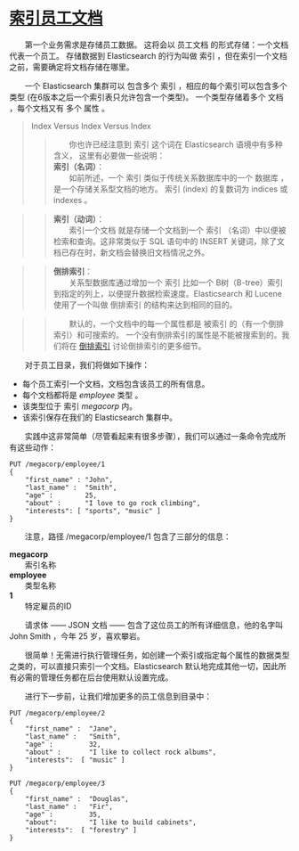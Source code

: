 # [索引员工文档](06_indexing_employee_documents.md)
&emsp;&emsp;第一个业务需求是存储员工数据。 这将会以 员工文档 的形式存储：一个文档代表一个员工。
存储数据到 Elasticsearch 的行为叫做 索引 ，但在索引一个文档之前，需要确定将文档存储在哪里。

&emsp;&emsp;一个 Elasticsearch 集群可以 包含多个 索引 ，相应的每个索引可以包含多个 类型 (在6版本之后一个索引表只允许包含一个类型)。 
一个类型存储着多个 文档 ，每个文档又有 多个 属性 。
> Index Versus Index Versus Index
>> &emsp;&emsp;你也许已经注意到 索引 这个词在 Elasticsearch 语境中有多种含义， 这里有必要做一些说明：       
>> **索引（名词）**：    
   &emsp;&emsp;如前所述，一个 索引 类似于传统关系数据库中的一个 数据库 ，是一个存储关系型文档的地方。 索引 (index) 的复数词为 indices 或 indexes 。

>> **索引（动词）**：    
   &emsp;&emsp;索引一个文档 就是存储一个文档到一个 索引 （名词）中以便被检索和查询。这非常类似于 SQL 语句中的 INSERT 关键词，除了文档已存在时，新文档会替换旧文档情况之外。

>> **倒排索引**：   
   &emsp;&emsp;关系型数据库通过增加一个 索引 比如一个 B树（B-tree）索引 到指定的列上，以便提升数据检索速度。Elasticsearch 和 Lucene 使用了一个叫做 倒排索引 的结构来达到相同的目的。
   
>> &emsp;&emsp;默认的，一个文档中的每一个属性都是 被索引 的（有一个倒排索引）和可搜索的。
一个没有倒排索引的属性是不能被搜索到的。我们将在 [倒排索引](https://www.elastic.co/guide/cn/elasticsearch/guide/current/inverted-index.html)
讨论倒排索引的更多细节。

&emsp;&emsp;对于员工目录，我们将做如下操作：

 - 每个员工索引一个文档，文档包含该员工的所有信息。    
 - 每个文档都将是 *employee* 类型 。    
 - 该类型位于 索引 *megacorp* 内。   
 - 该索引保存在我们的 Elasticsearch 集群中。    

&emsp;&emsp;实践中这非常简单（尽管看起来有很多步骤），我们可以通过一条命令完成所有这些动作：    
```$xslt
PUT /megacorp/employee/1
{
    "first_name" : "John",
    "last_name" :  "Smith",
    "age" :        25,
    "about" :      "I love to go rock climbing",
    "interests": [ "sports", "music" ]
}
```
&emsp;&emsp;注意，路径 /megacorp/employee/1 包含了三部分的信息：   

**megacorp**  
&emsp;&emsp;索引名称   
**employee**   
&emsp;&emsp;类型名称    
**1**   
&emsp;&emsp;特定雇员的ID       

&emsp;&emsp;请求体 —— JSON 文档 —— 包含了这位员工的所有详细信息，他的名字叫 John Smith ，今年 25 岁，喜欢攀岩。

&emsp;&emsp;很简单！无需进行执行管理任务，如创建一个索引或指定每个属性的数据类型之类的，可以直接只索引一个文档。Elasticsearch 默认地完成其他一切，因此所有必需的管理任务都在后台使用默认设置完成。

&emsp;&emsp;进行下一步前，让我们增加更多的员工信息到目录中：   
```$xslt
PUT /megacorp/employee/2
{
    "first_name" :  "Jane",
    "last_name" :   "Smith",
    "age" :         32,
    "about" :       "I like to collect rock albums",
    "interests":  [ "music" ]
}

PUT /megacorp/employee/3
{
    "first_name" :  "Douglas",
    "last_name" :   "Fir",
    "age" :         35,
    "about":        "I like to build cabinets",
    "interests":  [ "forestry" ]
}
```